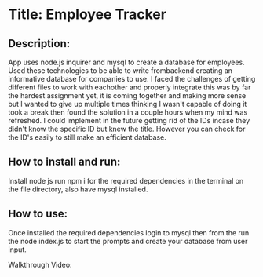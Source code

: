 # Title: Employee Tracker

## Description: 
App uses node.js inquirer and mysql to create a database for employees. Used these technologies to be able to write frombackend creating an informative database for companies to use. I faced the challenges of getting different files to work with eachother and properly integrate this was by far the hardest assignment yet, it is coming together and making more sense but I wanted to give up multiple times thinking I wasn't capable of doing it took a break then found the solution in a couple hours when my mind was refreshed. I could implement in the future getting rid of the IDs incase they didn't know the specific ID but knew the title. However you can check for the ID's easily to still make an efficient database.

## How to install and run:
Install node js run npm i for the required dependencies in the terminal on the file directory, also have mysql installed.

## How to use:
Once installed the required dependencies login to mysql then from the run the node index.js to start the prompts and create your database from user input.

Walkthrough Video: 